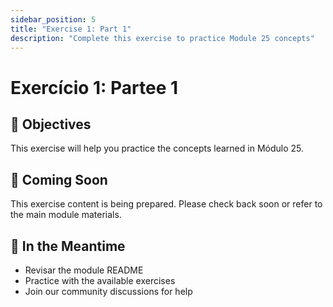 ```yaml
---
sidebar_position: 5
title: "Exercise 1: Part 1"
description: "Complete this exercise to practice Module 25 concepts"
---
```


# Exercício 1: Partee 1

## 🎯 Objectives

This exercise will help you practice the concepts learned in Módulo 25.

## 📝 Coming Soon

This exercise content is being prepared. Please check back soon or refer to the main module materials.

## 🚀 In the Meantime

- Revisar the module README
- Practice with the available exercises
- Join our community discussions for help
